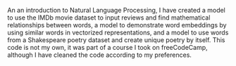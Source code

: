 An an introduction to Natural Language Processing, I have created a model to use the IMDb movie dataset to input reviews and find mathematical relationships between words, a model to demonstrate word embeddings by using similar words in vectorized representations, and a model to use words from a Shakespeare poetry dataset and create unique poetry by itself. This code is not my own, it was part of a course I took on freeCodeCamp, although I have cleaned the code according to my preferences. 
